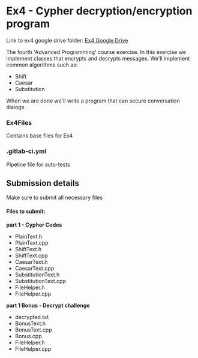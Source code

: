 # Ex4 - Cypher decryption/encryption program

Link to ex4 google drive folder: <a href="https://drive.google.com/drive/u/0/folders/1qIERB7NNb_gJk3wj4DdzaubumMPBu-Nj/" target="_blank">Ex4 Google Drive</a>

The fourth 'Advanced Programming' course exercise.
In this exercise we implement classes that encrypts and decrypts messages.
We'll implement common algorithms such as:
- Shift 
- Caesar 
- Substitution 

When we are done we'll write a program that can secure conversation dialogs.

### Ex4Files
Contains base files for Ex4

### .gitlab-ci.yml
Pipeline file for auto-tests

## Submission details
Make sure to submit all necessary files

#### Files to submit:

**part 1 - Cypher Codes**
- PlainText.h
- PlainText.cpp
- ShiftText.h
- ShiftText.cpp
- CaesarText.h
- CaesarText.cpp
- SubstitutionText.h
- SubstitutionText.cpp
- FileHelper.h
- FileHelper.cpp

**part 1 Bonus - Decrypt challenge**
- decrypted.txt
- BonusText.h 
- BonusText.cpp 
- Bonus.cpp
- FileHelper.h
- FileHelper.cpp